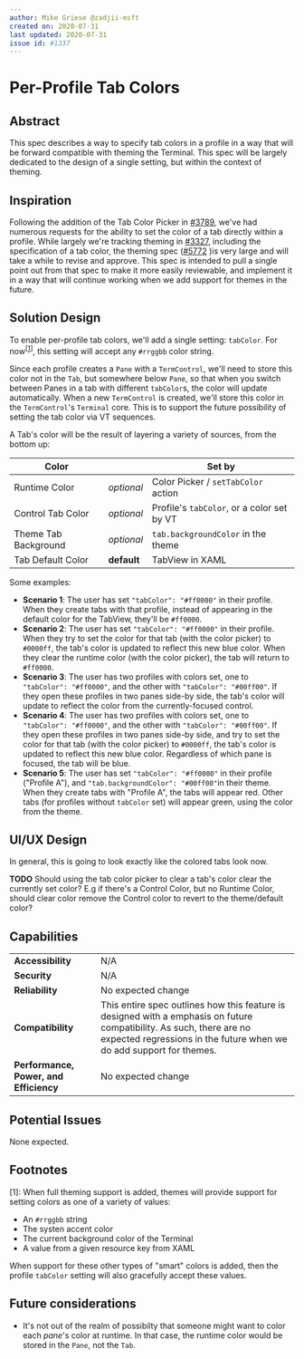 ```yaml
---
author: Mike Griese @zadjii-msft
created on: 2020-07-31
last updated: 2020-07-31
issue id: #1337
---
```

# Per-Profile Tab Colors

## Abstract

This spec describes a way to specify tab colors in a profile in a way that will
be forward compatible with theming the Terminal. This spec will be largely
dedicated to the design of a single setting, but within the context of theming.

## Inspiration

Following the addition of the Tab Color Picker in [#3789], we've had numerous
requests for the ability to set the color of a tab directly within a profile.
While largely we're tracking theming in [#3327], including the specification of
a tab color, the theming spec ([#5772] )is very large and will take a while to
revise and approve. This spec is intended to pull a single point out from that
spec to make it more easily reviewable, and implement it in a way that will
continue working when we add support for themes in the future.

## Solution Design

To enable per-profile tab colors, we'll add a single setting: `tabColor`. For
now<sup>[[1](#user-content-footnote-1)]</sup>, this setting will accept any
`#rrggbb` color string.

Since each profile creates a `Pane` with a `TermControl`, we'll need to store
this color not in the `Tab`, but somewhere below `Pane`, so that when you switch
between Panes in a tab with different `tabColor`s, the color will update
automatically. When a new `TermControl` is created, we'll store this color in the
`TermControl`'s `Terminal` core. This is to support the future possibility of
setting the tab color via VT sequences.

A Tab's color will be the result of layering a variety of sources, from the bottom up:

Color | | Set by
-- | -- | --
Runtime Color | _optional_ |Color Picker / `setTabColor` action
Control Tab Color | _optional_ | Profile's `tabColor`, or a color set by VT
Theme Tab Background | _optional_ | `tab.backgroundColor` in the theme
Tab Default Color | **default** | TabView in XAML

Some examples:
* **Scenario 1**: The user has set `"tabColor": "#ff0000"` in their profile.
  When they create tabs with that profile, instead of appearing in the default
  color for the TabView, they'll be `#ff0000`.
* **Scenario 2**: The user has set `"tabColor": "#ff0000"` in their profile.
  When they try to set the color for that tab (with the color picker) to
  `#0000ff`, the tab's color is updated to reflect this new blue color. When
  they clear the runtime color (with the color picker), the tab will return to
  `#ff0000`.
* **Scenario 3**: The user has two profiles with colors set, one to `"tabColor":
  "#ff0000"`, and the other with `"tabColor": "#00ff00"`. If they open these
  profiles in two panes side-by side, the tab's color will update to reflect the
  color from the currently-focused control.
* **Scenario 4**: The user has two profiles with colors set, one to `"tabColor":
  "#ff0000"`, and the other with `"tabColor": "#00ff00"`. If they open these
  profiles in two panes side-by side, and try to set the color for that tab
  (with the color picker) to `#0000ff`, the tab's color is updated to reflect
  this new blue color. Regardless of which pane is focused, the tab will be
  blue.
* **Scenario 5**: The user has set `"tabColor": "#ff0000"` in their profile
  ("Profile A"), and `"tab.backgroundColor": "#00ff00"`in their theme. When they
  create tabs with "Profile A", the tabs will appear red. Other tabs (for
  profiles without `tabColor` set) will appear green, using the color from the
  theme.


## UI/UX Design

In general, this is going to look exactly like the colored tabs look now.

**TODO** Should using the tab color picker to clear a tab's color clear the
currently set color? E.g if there's a Control Color, but no Runtime Color,
should clear color remove the Control color to revert to the theme/default
color?

## Capabilities

<table>
<tr>
<td><strong>Accessibility</strong></td>
<td>
N/A
</td>
</tr>
<tr>
<td><strong>Security</strong></td>
<td>
N/A
</td>
</tr>
<tr>
<td><strong>Reliability</strong></td>
<td>
No expected change
</td>
</tr>
<tr>
<td><strong>Compatibility</strong></td>
<td>
This entire spec outlines how this feature is designed with a emphasis on future
compatibility. As such, there are no expected regressions in the future when we
do add support for themes.
</td>
</tr>
<tr>
<td><strong>Performance, Power, and Efficiency</strong></td>
<td>
No expected change
</td>
</tr>
</table>

## Potential Issues

None expected.

## Footnotes

<a id="footnote-1"><a>[1]: When full theming support is added, themes will
provide support for setting colors as one of a variety of values:

  * An `#rrggbb` string
  * The systen accent color
  * The current background color of the Terminal
  * A value from a given resource key from XAML

When support for these other types of "smart" colors is added, then the profile
`tabColor` setting will also gracefully accept these values.

## Future considerations

* It's not out of the realm of possibilty that someone might want to color each
  _pane_'s color at runtime. In that case, the runtime color would be stored in
  the `Pane`, not the `Tab`.



<!-- Footnotes -->

[#1337]: https://github.com/microsoft/terminal/issues/1337
[#3789]: https://github.com/microsoft/terminal/issues/3789
[#3327]: https://github.com/microsoft/terminal/issues/3327
[#5772]: https://github.com/microsoft/terminal/pull/5772
